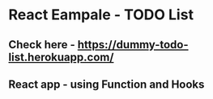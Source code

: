 # React Eampale - TODO List

## Check here - https://dummy-todo-list.herokuapp.com/

## React app - using Function and Hooks


